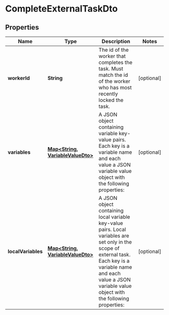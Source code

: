

# CompleteExternalTaskDto


## Properties

Name | Type | Description | Notes
------------ | ------------- | ------------- | -------------
**workerId** | **String** | The id of the worker that completes the task. Must match the id of the worker who has most recently locked the task. |  [optional]
**variables** | [**Map&lt;String, VariableValueDto&gt;**](VariableValueDto.md) | A JSON object containing variable key-value pairs. Each key is a variable name and each value a JSON variable value object with the following properties: |  [optional]
**localVariables** | [**Map&lt;String, VariableValueDto&gt;**](VariableValueDto.md) | A JSON object containing local variable key-value pairs. Local variables are set only in the scope of external task. Each key is a variable name and each value a JSON variable value object with the following properties: |  [optional]



